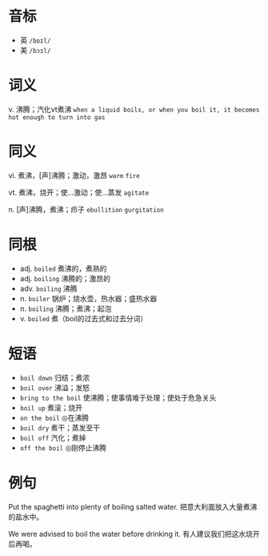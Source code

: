 # 音标

- 英 `/bɒɪl/`
- 美 `/bɔɪl/`

# 词义

v. 沸腾；汽化vt煮沸
`when a liquid boils, or when you boil it, it becomes hot enough to turn into gas`

# 同义

vi. 煮沸，[声]沸腾；激动，激昂
`warm` `fire`

vt. 煮沸，烧开；使…激动；使…蒸发
`agitate`

n. [声]沸腾，煮沸；疖子
`ebullition` `gurgitation`

# 同根

- adj. `boiled` 煮沸的，煮熟的
- adj. `boiling` 沸腾的；激昂的
- adv. `boiling` 沸腾
- n. `boiler` 锅炉；烧水壶，热水器；盛热水器
- n. `boiling` 沸腾；煮沸；起泡
- v. `boiled` 煮（boil的过去式和过去分词）

# 短语

- `boil down` 归结；煮浓
- `boil over` 沸溢；发怒
- `bring to the boil` 使沸腾；使事情难于处理；使处于危急关头
- `boil up` 煮滚；烧开
- `on the boil` ◎在沸腾
- `boil dry` 煮干；蒸发至干
- `boil off` 汽化；煮掉
- `off the boil` ◎刚停止沸腾

# 例句

Put the spaghetti into plenty of boiling salted water.
把意大利面放入大量煮沸的盐水中。

We were advised to boil the water before drinking it.
有人建议我们把这水烧开后再喝。


